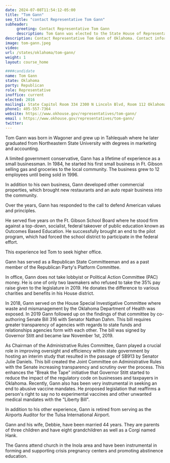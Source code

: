 ```yaml
---
date: 2024-07-08T11:54:12-05:00
title: "Tom Gann"
seo_title: "contact Representative Tom Gann"
subheader:
     greeting: Contact Representative Tom Gann
     description: Tom Gann was elected to the State House of Representatives in 2016. Representing Oklahoma's 8th District.
description: Contact Representative Tom Gann of Oklahoma. Contact information for Tom Gann includes email address, phone number, and mailing address.
image: tom-gann.jpeg
video:
url: /states/oklahoma/tom-gann/
weight: 1
layout: course_home

####candidate
name: Tom Gann
state: Oklahoma
party: Republican
role: Representative
inoffice: current
elected: 2016
mailing1: State Capitol Room 334 2300 N Lincoln Blvd, Room 112 Oklahoma City, OK 73105
phone1: 405-557-7364
website: https://www.okhouse.gov/representatives/tom-gann/
email : https://www.okhouse.gov/representatives/tom-gann/
twitter:
---
```

Tom Gann was born in Wagoner and grew up in Tahlequah where he later graduated from Northeastern State University with degrees in marketing and accounting.

A limited government conservative, Gann has a lifetime of experience as a small businessman. In 1984, he started his first small business in Ft. Gibson selling gas and groceries to the local community. The business grew to 12 employees until being sold in 1996.

In addition to his own business, Gann developed other commercial properties, which brought new restaurants and an auto repair business into the community.

Over the years, Gann has responded to the call to defend American values and principles.

He served five years on the Ft. Gibson School Board where he stood firm against a top-down, socialist, federal takeover of public education known as Outcomes Based Education. He successfully brought an end to the pilot program, which had forced the school district to participate in the federal effort.

This experience led Tom to seek higher office.

Gann has served as a Republican State Committeeman and as a past member of the Republican Party's Platform Committee.

In office, Gann does not take lobbyist or Political Action Committee (PAC) money. He is one of only two lawmakers who refused to take the 35% pay raise given to the legislature in 2019. He donates the difference to various charities and benefits in his House district.

In 2018, Gann served on the House Special Investigative Committee where waste and mismanagement by the Oklahoma Department of Health was exposed. In 2019 Gann followed up on the findings of that committee by co-authoring Senate Bill 316 with Senator Nathan Dahm. This bill requires greater transparency of agencies with regards to state funds and relationships agencies form with each other. The bill was signed by Governor Stitt and became law November 1st, 2019.

As Chairman of the Administrative Rules Committee, Gann played a crucial role in improving oversight and efficiency within state government by hosting an interim study that resulted in the passage of SB913 by Senator Julie Daniels. This bill created the Joint Committee on Administrative Rules with the Senate increasing transparency and scrutiny over the process. This enhances the "Break the Tape" initiative that Governor Stitt started to reduce the impact of the regulatory code on businesses and taxpayers in Oklahoma. Recently, Gann also has been very instrumental in seeking an end to abusive vaccine mandates. He proposed legislation that reaffirms a person's right to say no to experimental vaccines and other unwanted medical mandates with the "Liberty Bill".

In addition to his other experience, Gann is retired from serving as the Airports Auditor for the Tulsa International Airport.

Gann and his wife, Debbie, have been married 44 years. They are parents of three children and have eight grandchildren as well as a Corgi named Hank.

The Ganns attend church in the Inola area and have been instrumental in forming and supporting crisis pregnancy centers and promoting abstinence education.
